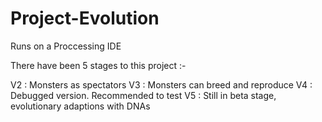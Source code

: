 # Project-Evolution

Runs on a Proccessing IDE

There have been 5 stages to this project :-

V2 : Monsters as spectators
V3 : Monsters can breed and reproduce
V4 : Debugged version. Recommended to test
V5 : Still in beta stage, evolutionary adaptions with DNAs
